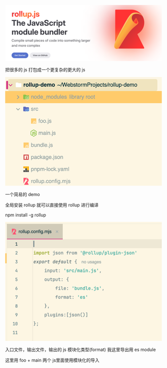 ![](https://raw.githubusercontent.com/InsHomePgup/pic_go_img/main/Pasted%20image%2020240727171851.png)


把很多的 js 打包成一个更复杂的更大的 js


![](https://raw.githubusercontent.com/InsHomePgup/pic_go_img/main/Pasted%20image%2020240727171921.png)

一个简易的 demo

全局安装 rollup 就可以直接使用 rollup 进行编译

npm install -g rollup

![](https://raw.githubusercontent.com/InsHomePgup/pic_go_img/main/Pasted%20image%2020240727172009.png)

入口文件，输出文件，输出的 js 模块化类型(format) 我这里导出用 es module

这里用 foo + main 两个 js里面使用模块化的导入
